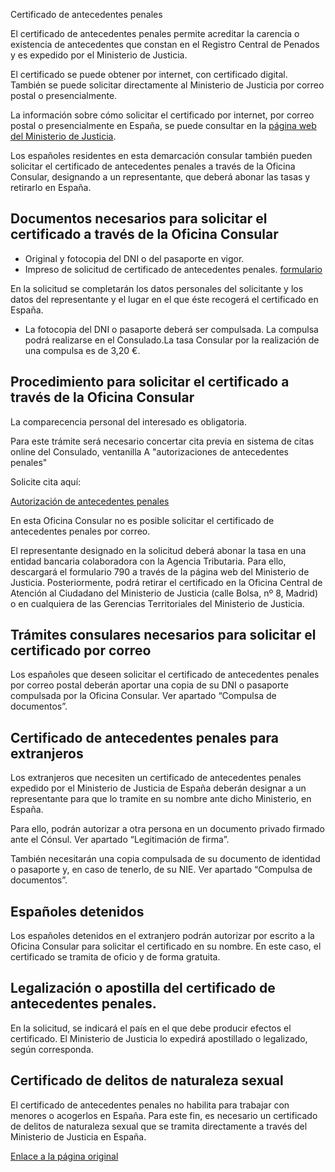  Certificado de antecedentes penales

  El certificado de antecedentes penales permite acreditar la carencia o existencia de antecedentes que constan en el Registro Central de Penados y es expedido por el Ministerio de Justicia.

 El certificado se puede obtener por internet, con certificado digital. También se puede solicitar directamente al Ministerio de Justicia por correo postal o presencialmente.

  La información sobre cómo solicitar el certificado por internet, por correo postal o presencialmente en España, se puede consultar en la [página web del Ministerio de Justicia](https://sede.mjusticia.gob.es/es/tramites/certificado-antecedentes). 

 Los españoles residentes en esta demarcación consular también pueden solicitar el certificado de antecedentes penales a través de la Oficina Consular, designando a un representante, que deberá abonar las tasas y retirarlo en España.

 Documentos necesarios para solicitar el certificado a través de la Oficina Consular
-----------------------------------------------------------------------------------

 * Original y fotocopia del DNI o del pasaporte en vigor.
* Impreso de solicitud de certificado de antecedentes penales. [formulario](https://www.exteriores.gob.es/DocumentosAuxiliaresSC/Pa%C3%ADses%20Bajos/AMSTERDAM%20%28C%29/Solicitud%20certif%20antec%20penales.pdf) 

 En la solicitud se completarán los datos personales del solicitante y los datos del representante y el lugar en el que éste recogerá el certificado en España.
* La fotocopia del DNI o pasaporte deberá ser compulsada. La compulsa podrá realizarse en el Consulado.La tasa Consular por la realización de una compulsa es de 3,20 €.

 Procedimiento para solicitar el certificado a través de la Oficina Consular
---------------------------------------------------------------------------

 La comparecencia personal del interesado es obligatoria.

 Para este trámite será necesario concertar cita previa en sistema de citas online del Consulado, ventanilla A "autorizaciones de antecedentes penales"

Solicite cita aquí:

 [Autorización de antecedentes penales](https://app.bookitit.com/es/hosteds/widgetdefault/2c6277fc2bf43562ccce5c647ff1db4eb#services) 

En esta Oficina Consular no es posible solicitar el certificado de antecedentes penales por correo.

 El representante designado en la solicitud deberá abonar la tasa en una entidad bancaria colaboradora con la Agencia Tributaria. Para ello, descargará el formulario 790 a través de la página web del Ministerio de Justicia. Posteriormente, podrá retirar el certificado en la Oficina Central de Atención al Ciudadano del Ministerio de Justicia (calle Bolsa, nº 8, Madrid) o en cualquiera de las Gerencias Territoriales del Ministerio de Justicia.

 Trámites consulares necesarios para solicitar el certificado por correo
-----------------------------------------------------------------------

 Los españoles que deseen solicitar el certificado de antecedentes penales por correo postal deberán aportar una copia de su DNI o pasaporte compulsada por la Oficina Consular. Ver apartado “Compulsa de documentos”.

 Certificado de antecedentes penales para extranjeros
----------------------------------------------------

 Los extranjeros que necesiten un certificado de antecedentes penales expedido por el Ministerio de Justicia de España deberán designar a un representante para que lo tramite en su nombre ante dicho Ministerio, en España.

 Para ello, podrán autorizar a otra persona en un documento privado firmado ante el Cónsul. Ver apartado “Legitimación de firma”.

 También necesitarán una copia compulsada de su documento de identidad o pasaporte y, en caso de tenerlo, de su NIE. Ver apartado “Compulsa de documentos”.

 Españoles detenidos
-------------------

 Los españoles detenidos en el extranjero podrán autorizar por escrito a la Oficina Consular para solicitar el certificado en su nombre. En este caso, el certificado se tramita de oficio y de forma gratuita.

 Legalización o apostilla del certificado de antecedentes penales.
-----------------------------------------------------------------

 En la solicitud, se indicará el país en el que debe producir efectos el certificado. El Ministerio de Justicia lo expedirá apostillado o legalizado, según corresponda.

 Certificado de delitos de naturaleza sexual
-------------------------------------------

 El certificado de antecedentes penales no habilita para trabajar con menores o acogerlos en España. Para este fin, es necesario un certificado de delitos de naturaleza sexual que se tramita directamente a través del Ministerio de Justicia en España.

  [Enlace a la página original](https://www.exteriores.gob.es/Consulados/amsterdam/es/ServiciosConsulares/Paginas/index.aspx?scco=Pa%C3%ADses+Bajos&scd=9&scca=Certificados&scs=Certificado%20de%20antecedentes%20penales)